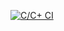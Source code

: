 [![C/C+ CI](https://github.com/C-blings/sharedDocs-back/actions/workflows/ci-cd.yml/badge.svg)](https://github.com/C-blings/sharedDocs-back/actions/workflows/ci-cd.yml)
